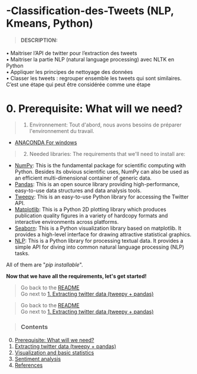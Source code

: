 # -Classification-des-Tweets (NLP, Kmeans, Python) 

> #### DESCRIPTION:
• Maitriser l’API de twitter pour l’extraction des tweets<br/>
• Maitriser la partie NLP (natural language processing) avec NLTK en Python<br/>
• Appliquer les principes de nettoyage des données<br/>
• Classer les tweets : regrouper ensemble les tweets qui sont similaires. C’est une étape qui peut
être considérée comme une étape 

# 0. Prerequisite: What will we need?
>1. Environnement:
Tout d'abord, nous avons besoins de préparer l'environnement du travail.
* [ANACONDA For windows](https://www.anaconda.com/products/individual)
>2. Needed libraries:
The requirements that we'll need to install are:
* [NumPy](http://www.numpy.org/): This is the fundamental package for scientific computing with Python. Besides its obvious scientific uses, NumPy can also be used as an efficient multi-dimensional container of generic data.
* [Pandas](http://pandas.pydata.org/): This is an open source library providing high-performance, easy-to-use data structures and data analysis tools.
* [Tweepy](http://www.tweepy.org/): This is an easy-to-use Python library for accessing the Twitter API.
* [Matplotlib](http://matplotlib.org/): This is a Python 2D plotting library which produces publication quality figures in a variety of hardcopy formats and interactive environments across platforms.
* [Seaborn](https://seaborn.pydata.org/): This is a Python visualization library based on matplotlib. It provides a high-level interface for drawing attractive statistical graphics.
* [NLP](https://textblob.readthedocs.io/): This is a Python library for processing textual data. It provides a simple API for diving into common natural language processing (NLP) tasks.

All of them are "*pip installable*".

**Now that we have all the requirements, let's get started!**

> Go back to the [README](https://github.com/RodolfoFerro/pandas_twitter/blob/master/README.md)<br>
> Go next to [1. Extracting twitter data (tweepy + pandas)](https://github.com/RodolfoFerro/pandas_twitter/blob/master/01-extracting-data.md)<br>

> Go back to the [README](https://github.com/RodolfoFerro/pandas_twitter/blob/master/README.md)<br>
> Go next to [1. Extracting twitter data (tweepy + pandas)](https://github.com/RodolfoFerro/pandas_twitter/blob/master/01-extracting-data.md)<br>

>### Contents
0. [Prerequisite: What will we need?](https://github.com/RodolfoFerro/pandas_twitter/blob/master/00-prerequisite.md)
1. [Extracting twitter data (tweepy + pandas)](https://github.com/RodolfoFerro/pandas_twitter/blob/master/01-extracting-data.md)
2. [Visualization and basic statistics](https://github.com/RodolfoFerro/pandas_twitter/blob/master/02-visualization.md)
3. [Sentiment analysis](https://github.com/RodolfoFerro/pandas_twitter/blob/master/03-sentiment-analysis.md)
4. [References](https://github.com/RodolfoFerro/pandas_twitter/blob/master/04-references.md)
